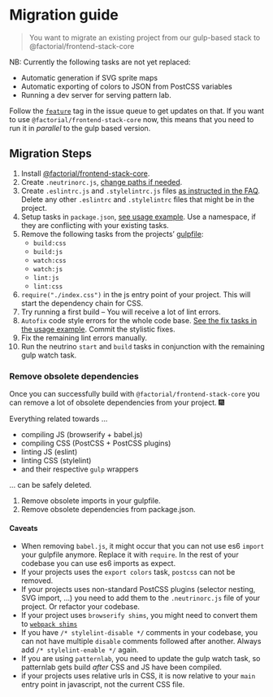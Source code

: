 # Migration guide
> You want to migrate an existing project from our gulp-based stack to @factorial/frontend-stack-core

NB: Currently the following tasks are not yet replaced:
* Automatic generation if SVG sprite maps
* Automatic exporting of colors to JSON from PostCSS variables
* Running a dev server for serving pattern lab.

Follow the [`feature`](https://github.com/factorial-io/factorial-frontend-stack/issues?q=is%3Aissue+is%3Aopen+label%3Afeature) tag in the issue queue to get updates on that.
If you want to use `@factorial/frontend-stack-core` now, this means that you need to run it in *parallel* to the gulp based version.

## Migration Steps
1. Install [@factorial/frontend-stack-core](https://github.com/factorial-io/factorial-frontend-stack/tree/master/packages/core).
2. Create `.neutrinorc.js`, [change paths if needed](https://github.com/factorial-io/factorial-frontend-stack/tree/master/packages/core#how-do-i-change-entry-output-paths-for-my-project).
3. Create `.eslintrc.js` and `.stylelintrc.js` files [as instructed in the FAQ](https://github.com/factorial-io/factorial-frontend-stack/tree/master/packages/core#setup-modules-of-stylelintrc-and-eslintrc). Delete any other `.eslintrc` and `.stylelintrc` files that might be in the project.
4. Setup tasks in `package.json`, [see usage example](https://github.com/factorial-io/factorial-frontend-stack/blob/master/examples/core/package.json#L13). Use a namespace, if they are conflicting with your existing tasks.
5. Remove the following tasks from the projects’ [gulpfile](https://github.com/factorial-io/factorial-frontend-stack/blob/master/packages/gulp/gulpfile.babel.js):
	* `build:css`
	* `build:js`
	* `watch:css`
	* `watch:js`
	* `lint:js`
	* `lint:css`
6.  `require("./index.css")` in the js entry point of your project. This will start the dependency chain for CSS.
7. Try running a first build – You will receive a lot of lint errors.
8. `Autofix` code style errors for the whole code base. [See the fix tasks in the usage example](https://github.com/factorial-io/factorial-frontend-stack/blob/master/examples/core/package.json#L20). Commit the stylistic fixes.
9. Fix the remaining lint errors manually.
10. Run the neutrino `start` and `build` tasks in conjunction with the remaining gulp watch task.

### Remove obsolete dependencies

Once you can successfully build with `@factorial/frontend-stack-core` you can remove a lot of obsolete dependencies from your project. :fireworks:

Everything related towards …

* compiling JS (browserify + babel.js)
* compiling CSS (PostCSS + PostCSS plugins)
* linting JS (eslint)
* linting CSS (stylelint)
* and their respective `gulp` wrappers

… can be safely deleted.

1. Remove obsolete imports in your gulpfile.
2. Remove obsolete dependencies from package.json.

#### Caveats

* When removing `babel.js`, it might occur that you can not use es6 `import` your gulpfile anymore. Replace it with `require`. In the rest of your codebase you can use es6 imports as expect.
* If your projects uses the `export colors` task, `postcss` can not be removed.
* If your projects uses non-standard PostCSS plugins (selector nesting, SVG import, …) you need to add them to the `.neutrinorc.js` file of your project. Or refactor your codebase.
* If your project uses `browserify shims`, you might need to convert them to [`webpack shims`](https://webpack.js.org/guides/shimming/)
* If you have `/* stylelint-disable */` comments in your codebase, you can not have multiple `disable` comments followed after another. Always add `/* stylelint-enable */` again.
* If you are using `patternlab`, you need to update the gulp watch task, so patternlab gets build *after* CSS and JS have been compiled.
* if your projects uses relative urls in CSS, it is now relative to your `main` entry point in javascript, not the current CSS file.

